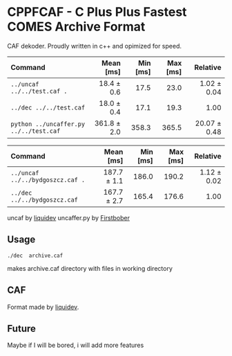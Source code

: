 # CPPFCAF - C Plus Plus Fastest COMES Archive Format
CAF dekoder. Proudly written in c++ and opimized for speed.

| Command | Mean [ms] | Min [ms] | Max [ms] | Relative |
|:---|---:|---:|---:|---:|
| `../uncaf ../../test.caf .` | 18.4 ± 0.6 | 17.5 | 23.0 | 1.02 ± 0.04 |
| `../dec ../../test.caf` | 18.0 ± 0.4 | 17.1 | 19.3 | 1.00 |
| `python ../uncaffer.py ../../test.caf` | 361.8 ± 2.0 | 358.3 | 365.5 | 20.07 ± 0.48 |



| Command | Mean [ms] | Min [ms] | Max [ms] | Relative |
|:---|---:|---:|---:|---:|
| `../uncaf ../../bydgoszcz.caf .` | 187.7 ± 1.1 | 186.0 | 190.2 | 1.12 ± 0.02 |
| `../dec ../../bydgoszcz.caf` | 167.7 ± 2.7 | 165.4 | 176.6 | 1.00 |

uncaf by [liquidev](https://github.com/liquidev)
uncaffer.py by [Firstbober](https://github.com/Firstbober/)

## Usage
``./dec  archive.caf ``

makes archive.caf directory with files in working directory
## CAF
Format made  by [liquidev](https://github.com/liquidev).
## Future
Maybe if I will be bored, i will add  more features